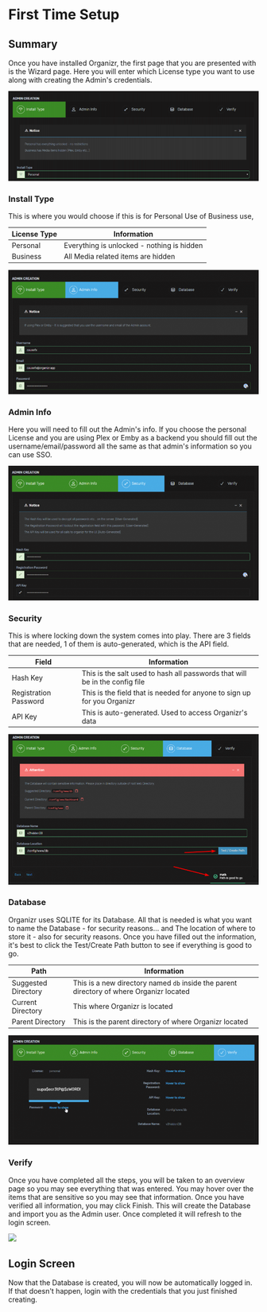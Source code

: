 # First Time Setup

## Summary <a href="#bkmrk-page-title" id="bkmrk-page-title"></a>

Once you have installed Organizr, the first page that you are presented with is the Wizard page.  Here you will enter which License type you want to use along with creating the Admin's credentials.

![](<.gitbook/assets/image (53).png>)

### **Install Type**

This is where you would choose if this is for Personal Use of Business use,&#x20;

| License Type | Information                                |
| ------------ | ------------------------------------------ |
| Personal     | Everything is unlocked - nothing is hidden |
| Business     | All Media related items are hidden         |

![](<.gitbook/assets/image (54).png>)

### **Admin Info**

Here you will need to fill out the Admin's info.  If you choose the personal License and you are using Plex or Emby as a backend you should fill out the username/email/password all the same as that admin's information so you can use SSO.

![](<.gitbook/assets/image (55).png>)

### **Security**

This is where locking down the system comes into play.  There are 3 fields that are needed, 1 of them is auto-generated, which is the API field.

| Field                 | Information                                                                 |
| --------------------- | --------------------------------------------------------------------------- |
| Hash Key              | This is the salt used to hash all passwords that will be in the config file |
| Registration Password | This is the field that is needed for anyone to sign up for you Organizr     |
| API Key               | This is auto-generated.  Used to access Organizr's data                     |

![](<.gitbook/assets/image (56).png>)

### **Database**

Organizr uses SQLITE for its Database.  All that is needed is what you want to name the Database - for security reasons... and The location of where to store it - also for security reasons.  Once you have filled out the information, it's best to click the Test/Create Path button to see if everything is good to go.

| Path                | Information                                                                               |
| ------------------- | ----------------------------------------------------------------------------------------- |
| Suggested Directory | This is a new directory named `db` inside the parent directory of where Organizr located  |
| Current Directory   | This where Organizr is located                                                            |
| Parent Directory    |  This is the parent directory of where Organizr located                                   |

![](<.gitbook/assets/image (57).png>)

### **Verify**

Once you have completed all the steps, you will be taken to an overview page so you may see everything that was entered.  You may hover over the items that are sensitive so you may see that information.  Once you have verified all information, you may click Finish.  This will create the Database and import you as the Admin user.  Once completed it will refresh to the login screen.



![](<.gitbook/assets/image (58).png>)

## **Login Screen**

Now that the Database is created, you will now be automatically logged in.  If that doesn't happen, login with the credentials that you just finished creating.
